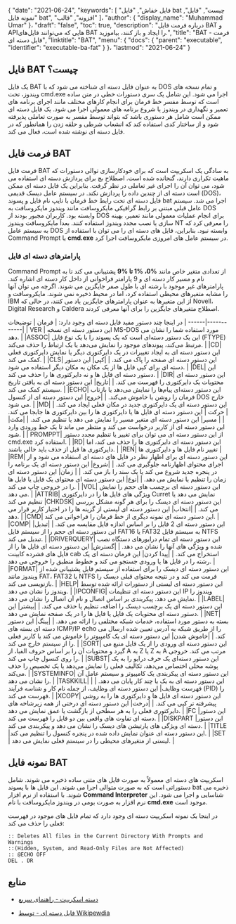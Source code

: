 {
  "date": "2021-06-24",
  "keywords": [
"فایل خفاش",
"فایل bat چیست",
"فایل",
"نمونه فایل bat",
"افزونه",
"قالب"
]،
  "author": {
    "display_name": "Muhammad Umar"
}،
  "draft": "false",
  "toc": true,
  "description": "درباره فرمت فایل BAT و APIهایی که می‌توانند فایل‌های BAT را ایجاد و باز کنند، بیاموزید.",
  "title": "BAT - فرمت فایل دسته ای",
  "linktitle": "BAT",
  "menu": {
    "docs": {
      "parent": "executable",
      "identifier": "executable-ba-fat"
}
}،
  "lastmod": "2021-06-24"
}

## فایل BAT چیست؟
یک فایل BAT به عنوان فایل دسته ای شناخته می شود که با DOS و تمام نسخه های ویندوز، تحت cmd.exe اجرا می شود. این شامل یک سری دستورات خطی در متن ساده است که توسط مفسر خط فرمان برای انجام کارهای مختلف مانند اجرای برنامه های تعمیر و نگهداری در ویندوز یا شروع برنامه های معمولی اجرا می شود. یک فایل دسته ای ممکن است شامل هر دستوری باشد که بتواند توسط مفسر به صورت تعاملی پذیرفته شود و از ساختار کدی استفاده کند که انشعاب شرطی و حلقه زدن را همانطور که در فایل دسته ای نوشته شده است، فعال می کند.
## فرمت فایل BAT
فرمت فایل BAT به سادگی یک اسکریپت است که برای خودکارسازی توالی دستورات که ماهیت تکراری دارند، گنجانده شده است. اصطلاح بچ برای پردازش دسته ای استفاده می شود، می توان آن را اجرای غیر تعاملی در نظر گرفت. بنابراین یک فایل دسته ای ممکن است دسته ای از چندین داده را پردازش نکند. در سیستم عامل دیسک قدیمی (DOS)، فایل دسته ای تحت رابط خط فرمان با تایپ نام فایل و پسوند bat اجرا می شد. سیستم عامل قبلی مبتنی بر رابط گرافیکی مایکروسافت مانند ویندوز مایکروسافت به DOS وابسته بود. کاربران مجبور بودند از DOS برای انجام عملیات معمولی مانند تعمیر، بهینه سازی یا نصب مجدد ویندوز استفاده کنند. بعداً مایکروسافت ویندوز NT را معرفی کرد که به سیستم عامل DOS وابسته نبود. بنابراین، فایل های دسته ای را می توان با استفاده از Command Prompt یا **cmd.exe** در سیستم عامل های امروزی مایکروسافت اجرا کرد.
### پارامترهای دسته ای فایل
Command Prompt از تعدادی متغیر خاص مانند **%0، %1 تا %9** پشتیبانی می کند تا به نام و مسیر کار دسته ای و 9 پارامتر فراخوانی از داخل کار دسته ای اشاره کند. پارامترهای غیر موجود با رشته ای با طول صفر جایگزین می شوند. اگرچه می توان آنها را مشابه متغیرهای محیطی استفاده کرد، اما در محیط ذخیره نمی شوند. مایکروسافت و IBM از این متغیرها به عنوان پارامترهای جایگزین یاد می کنند، در حالی که Novell، Digital Research و Caldera اصطلاح متغیرهای جایگزین را برای آنها معرفی کردند.

در اینجا چند دستور مفید فایل دسته ای وجود دارد:
| فرمان | توضیحات |
------|------------|
| VER | این دستور دسته ای نسخه MS-DOS مورد استفاده شما را نشان می دهد. |
|ASSOC| این یک دستور دسته‌ای است که یک پسوند را با یک نوع فایل (FTYPE) مرتبط می‌کند، پیوندهای موجود را نمایش می‌دهد یا یک ارتباط را حذف می‌کند. |
|CD| این دستور دسته ای به ایجاد تغییرات در یک دایرکتوری دیگر یا نمایش دایرکتوری فعلی کمک می کند. |
|CLS| این دستور دسته ای صفحه را پاک می کند. |
|کپی| این دستور دسته ای برای کپی فایل ها از یک مکان به مکان دیگر استفاده می شود. |
|DEL| این دستور دسته ای فایل ها و نه دایرکتوری ها را حذف می کند. |
|DIR| این دستور دسته ای محتویات یک دایرکتوری را فهرست می کند. |
|تاریخ| این دستور دسته ای به یافتن تاریخ سیستم کمک می کند. |
|ECHO| این دستور دسته‌ای پیام‌ها را نمایش می‌دهد یا بازتاب فرمان را روشن یا خاموش می‌کند. |
|خروج| این دستور دسته ای از کنسول DOS خارج می شود. |
|MD| این دستور دسته ای یک دایرکتوری جدید در مکان فعلی ایجاد می کند. |
| حرکت | این دستور دسته ای فایل ها یا دایرکتوری ها را بین دایرکتوری ها جابجا می کند. |
| مسیر| این دستور دسته ای متغیر مسیر را نمایش می دهد یا تنظیم می کند. |
|مکث| این دستور دسته ای از کاربر درخواست می کند و منتظر می ماند تا یک خط ورودی وارد شود. |
| PROMPPT| از این دستور دسته ای می توان برای تغییر یا تنظیم مجدد دستور cmd.exe استفاده کرد. |
|RD| این دستور دسته ای دایرکتوری ها را حذف می کند، اما دایرکتوری ها قبل از حذف باید خالی باشند. |
|REN| تغییر نام فایل ها و دایرکتوری ها |
|REM| این دستور دسته ای برای اظهار نظر در فایل های دسته ای استفاده می شود و از اجرای محتوای اظهارنامه جلوگیری می کند. |
|شروع| این دستور دسته ای یک برنامه را در پنجره جدید شروع می کند یا یک سند را باز می کند. |
| زمان| این دستور دسته ای زمان را تنظیم یا نمایش می دهد. |
|نوع| این دستور دسته ای محتوای یک فایل یا فایل ها را در خروجی چاپ می کند. |
|VOL| این دستور دسته ای برچسب های حجم را نمایش می دهد. |
|ATTRIB| ویژگی های فایل ها را در دایرکتوری Curret نمایش می دهد یا تنظیم می کند
|CHKDSK| این دستور دسته ای دیسک را برای هر گونه مشکل بررسی می کند. |
|انتخاب| این دستور دسته ای لیستی از گزینه ها را در اختیار کاربر قرار می دهد. |
|CMD| این دستور دسته ای نمونه دیگری از خط فرمان را فراخوانی می کند. |
|COMP| این دستور دسته ای 2 فایل را بر اساس اندازه فایل مقایسه می کند. |
|تبدیل| این دستور دسته ای حجم را از سیستم فایل FAT16 یا FAT32 به سیستم فایل NTFS تبدیل می کند. |
|DRIVERQUERY| این دستور دسته ای تمام درایورهای دستگاه نصب شده و ویژگی های آنها را نشان می دهد. |
|گسترش| این دستور دسته ای فایل ها را از فایل های فشرده کابینت cab استخراج می کند. |
|پیدا کردن| این فرمان دسته ای یک رشته را در فایل ها یا ورودی جستجو می کند و خطوط منطبق را خروجی می دهد. |
|FORMAT| این دستور دسته ای دیسک را برای استفاده از سیستم فایل پشتیبانی شده از ویندوز مانند FAT، FAT32 یا NTFS فرمت می کند و در نتیجه محتوای قبلی دیسک را بازنویسی می کند. |
|HELP| این دستور دسته ای لیستی از دستورات ارائه شده توسط ویندوز را نشان می دهد. |
|IPCONFIG| این دستور دسته ای تنظیمات IP ویندوز را نمایش می دهد. پیکربندی بر اساس اتصال و نام آن اتصال را نشان می دهد. |
|LABEL| این دستور دسته ای یک برچسب دیسک را اضافه، تنظیم یا حذف می کند. |
|بیشتر| این دستور دسته ای محتویات یک فایل یا فایل ها را در یک صفحه نمایش می دهد. |
|NET| بسته به دستور مورد استفاده، خدمات شبکه مختلفی را ارائه می دهد. |
|پینگ| این دستور دسته ای بسته های ICMP/IP echo را از طریق شبکه به آدرس تعیین شده ارسال می کند. |
|خاموش شدن| این دستور دسته ای یک کامپیوتر را خاموش می کند یا کاربر فعلی را از سیستم خارج می کند. |
|SORT| این دستور دسته ای ورودی را از یک فایل منبع می گیرد و محتویات آن را بر اساس حروف الفبا، از A به Z یا Z به A مرتب می کند. خروجی را روی کنسول چاپ می کند. |
|SUBST| این دستور دسته‌ای یک حرف درایو را به یک پوشه محلی اختصاص می‌دهد، تکالیف فعلی را نمایش می‌دهد یا یک تخصیص را حذف می‌کند. |
|SYSTEMINFO| این دستور دسته ای پیکربندی یک کامپیوتر و سیستم عامل آن را نشان می دهد. |
|TASKKILL| این دستور دسته ای به یک یا چند کار پایان می دهد. |
|فهرست وظایف| این دستور دسته ای وظایف، از جمله نام کار و شناسه فرآیند (PID) را فهرست می کند. |
|XCOPY| این دستور دسته ای فایل ها و دایرکتوری ها را به روشی پیشرفته تر کپی می کند. |
|درخت| این دستور دسته ای درختی از همه زیرشاخه های دایرکتوری فعلی را به هر سطحی از بازگشت یا عمق نمایش می دهد. |
|FC |این دستور دسته ای تفاوت های واقعی بین دو فایل را فهرست می کند. |
|DISKPART |این دستور دسته ای ویژگی های پارتیشن های دیسک را نشان می دهد و پیکربندی می کند. |
|TITLE |این دستور دسته ای عنوان نمایش داده شده در پنجره کنسول را تنظیم می کند. |
|SET | لیستی از متغیرهای محیطی را در سیستم فعلی نمایش می دهد. |

## نمونه فایل BAT
اسکریپت های دسته ای معمولاً به صورت فایل های متنی ساده ذخیره می شوند. شامل دستوراتی است که به صورت متوالی اجرا می شوند. این فایل ها با پسوند bat ذخیره می شوند. با استفاده از نرم افزار **Command Interpreter** شناسایی و اجرا می شود. این نرم افزار به صورت بومی در ویندوز مایکروسافت با نام **cmd.exe** موجود است.

در اینجا یک نمونه اسکریپت دسته ای وجود دارد که تمام فایل های موجود در فهرست فعلی را حذف می کند:
```
:: Deletes All files in the Current Directory With Prompts and Warnings
::(Hidden, System, and Read-Only Files are Not Affected)
:: @ECHO OFF
DEL . DR
```


## منابع 

* [دسته اسکریپت - راهنمای سریع](https://www.tutorialspoint.com/batch_script/batch_script_quick_guide.htm)

* [فایل دسته ای - توسط Wikipewdia](https://en.wikipedia.org/wiki/Batch_file)



